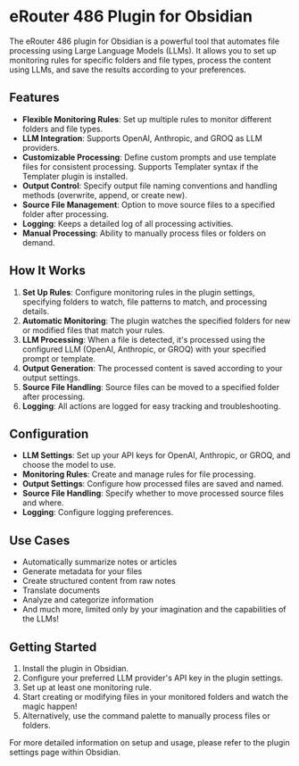 
# eRouter 486 Plugin for Obsidian

The eRouter 486 plugin for Obsidian is a powerful tool that automates file processing using Large Language Models (LLMs). It allows you to set up monitoring rules for specific folders and file types, process the content using LLMs, and save the results according to your preferences.

## Features

- **Flexible Monitoring Rules**: Set up multiple rules to monitor different folders and file types.
- **LLM Integration**: Supports OpenAI, Anthropic, and GROQ as LLM providers.
- **Customizable Processing**: Define custom prompts and use template files for consistent processing. Supports Templater syntax if the Templater plugin is installed.
- **Output Control**: Specify output file naming conventions and handling methods (overwrite, append, or create new).
- **Source File Management**: Option to move source files to a specified folder after processing.
- **Logging**: Keeps a detailed log of all processing activities.
- **Manual Processing**: Ability to manually process files or folders on demand.

## How It Works

1. **Set Up Rules**: Configure monitoring rules in the plugin settings, specifying folders to watch, file patterns to match, and processing details.
2. **Automatic Monitoring**: The plugin watches the specified folders for new or modified files that match your rules.
3. **LLM Processing**: When a file is detected, it's processed using the configured LLM (OpenAI, Anthropic, or GROQ) with your specified prompt or template.
4. **Output Generation**: The processed content is saved according to your output settings.
5. **Source File Handling**: Source files can be moved to a specified folder after processing.
6. **Logging**: All actions are logged for easy tracking and troubleshooting.

## Configuration

- **LLM Settings**: Set up your API keys for OpenAI, Anthropic, or GROQ, and choose the model to use.
- **Monitoring Rules**: Create and manage rules for file processing.
- **Output Settings**: Configure how processed files are saved and named.
- **Source File Handling**: Specify whether to move processed source files and where.
- **Logging**: Configure logging preferences.

## Use Cases

- Automatically summarize notes or articles
- Generate metadata for your files
- Create structured content from raw notes
- Translate documents
- Analyze and categorize information
- And much more, limited only by your imagination and the capabilities of the LLMs!

## Getting Started

1. Install the plugin in Obsidian.
2. Configure your preferred LLM provider's API key in the plugin settings.
3. Set up at least one monitoring rule.
4. Start creating or modifying files in your monitored folders and watch the magic happen!
5. Alternatively, use the command palette to manually process files or folders.

For more detailed information on setup and usage, please refer to the plugin settings page within Obsidian.
